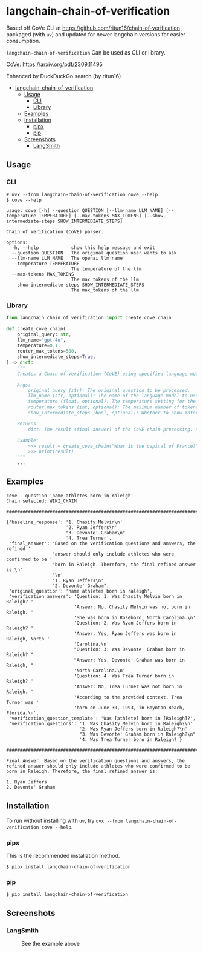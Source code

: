 # langchain-chain-of-verification 

Based off CoVe CLI at https://github.com/ritun16/chain-of-verification , packaged (with `uv`) and updated for newer langchain versions for easier consumption.

`langchain-chain-of-verification` Can be used as CLI or library.

CoVe: https://arxiv.org/pdf/2309.11495

Enhanced by DuckDuckGo search (by ritun16)

- [langchain-chain-of-verification](#langchain-chain-of-verification)
  - [Usage](#usage)
    - [CLI](#cli)
    - [Library](#library)
  - [Examples](#examples)
  - [Installation](#installation)
    - [pipx](#pipx)
    - [pip](#pip)
  - [Screenshots](#screenshots)
    - [LangSmith](#langsmith)

## Usage


### CLI

```plain
# uvx --from langchain-chain-of-verification cove --help
$ cove --help

usage: cove [-h] --question QUESTION [--llm-name LLM_NAME] [--temperature TEMPERATURE] [--max-tokens MAX_TOKENS] [--show-intermediate-steps SHOW_INTERMEDIATE_STEPS]

Chain of Verification (CoVE) parser.

options:
  -h, --help            show this help message and exit
  --question QUESTION   The original question user wants to ask
  --llm-name LLM_NAME   The openai llm name
  --temperature TEMPERATURE
                        The temperature of the llm
  --max-tokens MAX_TOKENS
                        The max_tokens of the llm
  --show-intermediate-steps SHOW_INTERMEDIATE_STEPS
                        The max_tokens of the llm
```

### Library

```python
from langchain_chain_of_verification import create_cove_chain

def create_cove_chain(
    original_query: str,
    llm_name="gpt-4o",
    temperature=0.1,
    router_max_tokens=500,
    show_intermediate_steps=True,
) -> dict:
    """
    Creates a Chain of Verification (CoVE) using specified language models.

    Args:
        original_query (str): The original question to be processed.
        llm_name (str, optional): The name of the language model to use. Defaults to "gpt-4o".
        temperature (float, optional): The temperature setting for the language model. Defaults to 0.1.
        router_max_tokens (int, optional): The maximum number of tokens for the language model. Defaults to 500.
        show_intermediate_steps (bool, optional): Whether to show intermediate steps. Defaults to True.

    Returns:
        dict: The result (final answer) of the CoVE chain processing. See the example below, the dict between '###'s.

    Example:
        >>> result = create_cove_chain("What is the capital of France?")
        >>> print(result)
    """
    ...
```

## Examples

```plain
cove --question 'name athletes born in raleigh'
Chain selected: WIKI_CHAIN

################################################################################

{'baseline_response': '1. Chasity Melvin\n'
                      '2. Ryan Jeffers\n'
                      "3. Devonte' Graham\n"
                      '4. Trea Turner',
 'final_answer': 'Based on the verification questions and answers, the refined '
                 'answer should only include athletes who were confirmed to be '
                 'born in Raleigh. Therefore, the final refined answer is:\n'
                 '\n'
                 '1. Ryan Jeffers\n'
                 "2. Devonte' Graham",
 'original_question': 'name athletes born in raleigh',
 'verification_answers': 'Question: 1. Was Chasity Melvin born in Raleigh? '
                         'Answer: No, Chasity Melvin was not born in Raleigh. '
                         'She was born in Roseboro, North Carolina.\n'
                         'Question: 2. Was Ryan Jeffers born in Raleigh? '
                         'Answer: Yes, Ryan Jeffers was born in Raleigh, North '
                         'Carolina.\n'
                         "Question: 3. Was Devonte' Graham born in Raleigh? "
                         "Answer: Yes, Devonte' Graham was born in Raleigh, "
                         'North Carolina.\n'
                         'Question: 4. Was Trea Turner born in Raleigh? '
                         'Answer: No, Trea Turner was not born in Raleigh. '
                         'According to the provided context, Trea Turner was '
                         'born on June 30, 1993, in Boynton Beach, Florida.\n',
 'verification_question_template': 'Was [athlete] born in [Raleigh]?',
 'verification_questions': '1. Was Chasity Melvin born in Raleigh?\n'
                           '2. Was Ryan Jeffers born in Raleigh?\n'
                           "3. Was Devonte' Graham born in Raleigh?\n"
                           '4. Was Trea Turner born in Raleigh?'}

################################################################################

Final Answer: Based on the verification questions and answers, the refined answer should only include athletes who were confirmed to be born in Raleigh. Therefore, the final refined answer is:

1. Ryan Jeffers
2. Devonte' Graham
```

## Installation

To run without installing with `uv`, try `uvx --from langchain-chain-of-verification cove --help`.

### pipx

This is the recommended installation method.

```
$ pipx install langchain-chain-of-verification
```

### [pip](https://pypi.org/project/langchain-chain-of-verification/)

```
$ pip install langchain-chain-of-verification
```

## Screenshots

### LangSmith

<figure>
    <img src="https://github.com/user-attachments/assets/39326eb4-b5bc-4fbb-b035-2e330b06cbf0" alt="">
    <figcaption>See the example above</figcaption>
</figure>